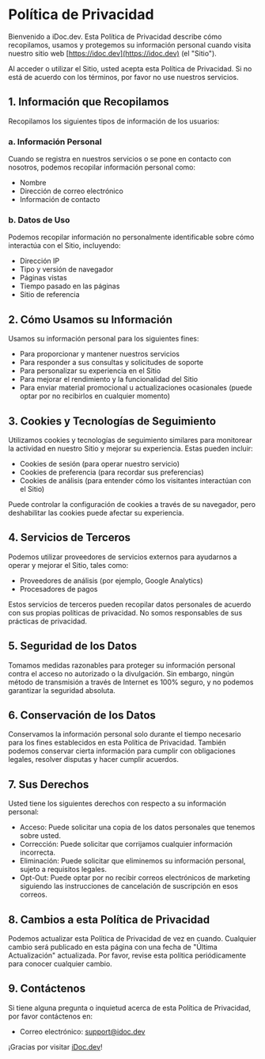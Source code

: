 # Política de Privacidad

Bienvenido a iDoc.dev. Esta Política de Privacidad describe cómo recopilamos, usamos y protegemos su información personal cuando visita nuestro sitio web [https://idoc.dev](https://idoc.dev) (el "Sitio").

Al acceder o utilizar el Sitio, usted acepta esta Política de Privacidad. Si no está de acuerdo con los términos, por favor no use nuestros servicios.

## 1. Información que Recopilamos

Recopilamos los siguientes tipos de información de los usuarios:

### a. Información Personal
Cuando se registra en nuestros servicios o se pone en contacto con nosotros, podemos recopilar información personal como:
- Nombre
- Dirección de correo electrónico
- Información de contacto

### b. Datos de Uso
Podemos recopilar información no personalmente identificable sobre cómo interactúa con el Sitio, incluyendo:
- Dirección IP
- Tipo y versión de navegador
- Páginas vistas
- Tiempo pasado en las páginas
- Sitio de referencia

## 2. Cómo Usamos su Información

Usamos su información personal para los siguientes fines:
- Para proporcionar y mantener nuestros servicios
- Para responder a sus consultas y solicitudes de soporte
- Para personalizar su experiencia en el Sitio
- Para mejorar el rendimiento y la funcionalidad del Sitio
- Para enviar material promocional u actualizaciones ocasionales (puede optar por no recibirlos en cualquier momento)

## 3. Cookies y Tecnologías de Seguimiento

Utilizamos cookies y tecnologías de seguimiento similares para monitorear la actividad en nuestro Sitio y mejorar su experiencia. Estas pueden incluir:
- Cookies de sesión (para operar nuestro servicio)
- Cookies de preferencia (para recordar sus preferencias)
- Cookies de análisis (para entender cómo los visitantes interactúan con el Sitio)

Puede controlar la configuración de cookies a través de su navegador, pero deshabilitar las cookies puede afectar su experiencia.

## 4. Servicios de Terceros

Podemos utilizar proveedores de servicios externos para ayudarnos a operar y mejorar el Sitio, tales como:
- Proveedores de análisis (por ejemplo, Google Analytics)
- Procesadores de pagos

Estos servicios de terceros pueden recopilar datos personales de acuerdo con sus propias políticas de privacidad. No somos responsables de sus prácticas de privacidad.

## 5. Seguridad de los Datos

Tomamos medidas razonables para proteger su información personal contra el acceso no autorizado o la divulgación. Sin embargo, ningún método de transmisión a través de Internet es 100% seguro, y no podemos garantizar la seguridad absoluta.

## 6. Conservación de los Datos

Conservamos la información personal solo durante el tiempo necesario para los fines establecidos en esta Política de Privacidad. También podemos conservar cierta información para cumplir con obligaciones legales, resolver disputas y hacer cumplir acuerdos.

## 7. Sus Derechos

Usted tiene los siguientes derechos con respecto a su información personal:
- Acceso: Puede solicitar una copia de los datos personales que tenemos sobre usted.
- Corrección: Puede solicitar que corrijamos cualquier información incorrecta.
- Eliminación: Puede solicitar que eliminemos su información personal, sujeto a requisitos legales.
- Opt-Out: Puede optar por no recibir correos electrónicos de marketing siguiendo las instrucciones de cancelación de suscripción en esos correos.

## 8. Cambios a esta Política de Privacidad

Podemos actualizar esta Política de Privacidad de vez en cuando. Cualquier cambio será publicado en esta página con una fecha de "Última Actualización" actualizada. Por favor, revise esta política periódicamente para conocer cualquier cambio.

## 9. Contáctenos

Si tiene alguna pregunta o inquietud acerca de esta Política de Privacidad, por favor contáctenos en:
- Correo electrónico: [support@idoc.dev](mailto:support@idoc.dev)

¡Gracias por visitar [iDoc.dev](https://idoc.dev)!
